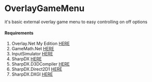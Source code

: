 # OverlayGameMenu
it's basic external overlay game menu to easy controlling on off options

#### Requirements
1. Overlay.Net My Edition [HERE](https://github.com/CorrM/Overlay.NET)
2. GameMath.Net [HERE](https://www.nuget.org/packages/GameMath.Net/)
3. InputSimulator [HERE](https://www.nuget.org/packages/InputSimulator)
4. SharpDX [HERE](https://www.nuget.org/packages/SharpDX)
5. SharpDX.D3DCompiler [HERE](https://www.nuget.org/packages/SharpDX.D3DCompiler)
6. SharpDX.Direct2D1 [HERE](https://www.nuget.org/packages/SharpDX.Direct2D1)
7. SharpDX.DXGI [HERE](https://www.nuget.org/packages/SharpDX.DXGI)

